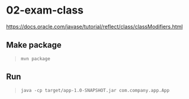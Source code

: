 # 02-exam-class

https://docs.oracle.com/javase/tutorial/reflect/class/classModifiers.html

## Make package

> `mvn package`

## Run

> `java -cp target/app-1.0-SNAPSHOT.jar com.company.app.App`
